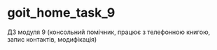 # goit_home_task_9
ДЗ модуля 9 (консольний помічник, працює з телефонною книгою, запис контактів, модифікація)
